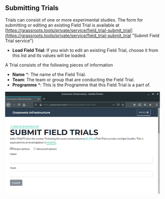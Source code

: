 ## Submitting Trials

Trials can consist of one or more experimental studies.  The form for submitting or editing an existing Field Trial is available at [https://grassroots.tools/private/service/field_trial-submit_trial](https://grassroots.tools/private/service/field_trial-submit_trial "Submit Field Trial service")

 * **Load Field Trial**: If you wish to edit an existing Field Trial, choose it from this list and its values will be loaded.

A Trial consists of the following pieces of information

 * **Name** *: The name of the Field Trial.
 * **Team**: The team or group that are conducting the Field Trial.
 * **Programme** *: This is the Programme that this Field Trial is a part of.

![The form for submitting a Field Trial](images/Image_0.png "Submit Field Trial")
